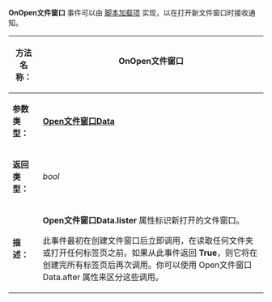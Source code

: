 **OnOpen文件窗口** 事件可以由 [脚本加载项](/Manual/scripting/script_add-ins/README.zh.md) 实现，以在打开新文件窗口时接收通知。

<table>
<thead><tr><th>

**方法名称：**</th><th>
OnOpen文件窗口
</th></tr></thead><tbody><tr><td>

**参数类型：**</td><td>

**[Open文件窗口Data](../scripting_objects/openlisterdata.zh.md)**
</td></tr><tr><td>

**返回类型：**</td><td>

*bool*
</td></tr><tr><td>

**描述：**</td><td>

**Open文件窗口Data.lister** 属性标识新打开的文件窗口。

此事件最初在创建文件窗口后立即调用，在读取任何文件夹或打开任何标签页之前。如果从此事件返回 **True**，则它将在创建完所有标签页后再次调用。你可以使用 Open文件窗口Data.after 属性来区分这些调用。
</td></tr></tbody>
</table>